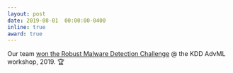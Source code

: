 ```yaml
---
layout: post
date: 2019-08-01  00:00:00-0400
inline: true
award: true
---
```


Our team [won the Robust Malware Detection Challenge](https://www.tudelft.nl/en/2019/cyber-security/victory-at-the-robust-malware-detection-challenge) @ the KDD AdvML workshop, 2019. :trophy:
